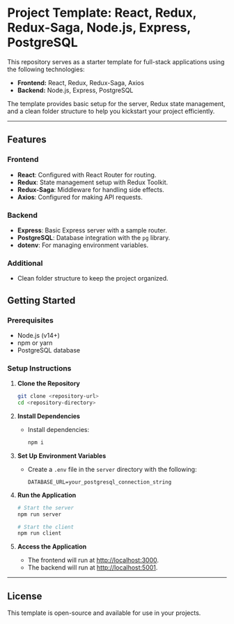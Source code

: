# Project Template: React, Redux, Redux-Saga, Node.js, Express, PostgreSQL

This repository serves as a starter template for full-stack applications using the following technologies:

- **Frontend:** React, Redux, Redux-Saga, Axios
- **Backend:** Node.js, Express, PostgreSQL

The template provides basic setup for the server, Redux state management, and a clean folder structure to help you kickstart your project efficiently.

---

## Features

### Frontend

- **React**: Configured with React Router for routing.
- **Redux**: State management setup with Redux Toolkit.
- **Redux-Saga**: Middleware for handling side effects.
- **Axios**: Configured for making API requests.

### Backend

- **Express**: Basic Express server with a sample router.
- **PostgreSQL**: Database integration with the `pg` library.
- **dotenv**: For managing environment variables.

### Additional

- Clean folder structure to keep the project organized.

## Getting Started

### Prerequisites

- Node.js (v14+)
- npm or yarn
- PostgreSQL database

### Setup Instructions

1. **Clone the Repository**

   ```bash
   git clone <repository-url>
   cd <repository-directory>
   ```

2. **Install Dependencies**

   - Install dependencies:
     ```bash
     npm i
     ```

3. **Set Up Environment Variables**

   - Create a `.env` file in the `server` directory with the following:
     ```env
     DATABASE_URL=your_postgresql_connection_string
     ```

4. **Run the Application**

   ```bash
   # Start the server
   npm run server

   # Start the client
   npm run client
   ```

5. **Access the Application**
   - The frontend will run at [http://localhost:3000](http://localhost:3000).
   - The backend will run at [http://localhost:5001](http://localhost:5001).

---

## License

This template is open-source and available for use in your projects.
